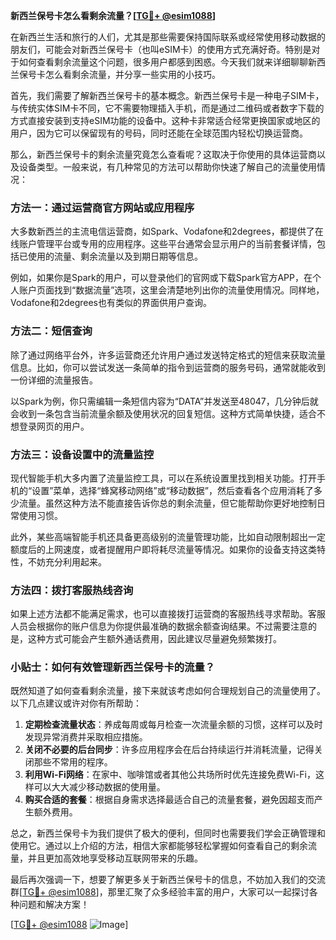 **新西兰保号卡怎么看剩余流量？[[TG💪+ @esim1088](https://t.me/s/esim1088)]**

在新西兰生活和旅行的人们，尤其是那些需要保持国际联系或经常使用移动数据的朋友们，可能会对新西兰保号卡（也叫eSIM卡）的使用方式充满好奇。特别是对于如何查看剩余流量这个问题，很多用户都感到困惑。今天我们就来详细聊聊新西兰保号卡怎么看剩余流量，并分享一些实用的小技巧。

首先，我们需要了解新西兰保号卡的基本概念。新西兰保号卡是一种电子SIM卡，与传统实体SIM卡不同，它不需要物理插入手机，而是通过二维码或者数字下载的方式直接安装到支持eSIM功能的设备中。这种卡非常适合经常更换国家或地区的用户，因为它可以保留现有的号码，同时还能在全球范围内轻松切换运营商。

那么，新西兰保号卡的剩余流量究竟怎么查看呢？这取决于你使用的具体运营商以及设备类型。一般来说，有几种常见的方法可以帮助你快速了解自己的流量使用情况：

### 方法一：通过运营商官方网站或应用程序

大多数新西兰的主流电信运营商，如Spark、Vodafone和2degrees，都提供了在线账户管理平台或专用的应用程序。这些平台通常会显示用户的当前套餐详情，包括已使用的流量、剩余流量以及到期日期等信息。

例如，如果你是Spark的用户，可以登录他们的官网或下载Spark官方APP，在个人账户页面找到“数据流量”选项，这里会清楚地列出你的流量使用情况。同样地，Vodafone和2degrees也有类似的界面供用户查询。

### 方法二：短信查询

除了通过网络平台外，许多运营商还允许用户通过发送特定格式的短信来获取流量信息。比如，你可以尝试发送一条简单的指令到运营商的服务号码，通常就能收到一份详细的流量报告。

以Spark为例，你只需编辑一条短信内容为“DATA”并发送至48047，几分钟后就会收到一条包含当前流量余额及使用状况的回复短信。这种方式简单快捷，适合不想登录网页的用户。

### 方法三：设备设置中的流量监控

现代智能手机大多内置了流量监控工具，可以在系统设置里找到相关功能。打开手机的“设置”菜单，选择“蜂窝移动网络”或“移动数据”，然后查看各个应用消耗了多少流量。虽然这种方法不能直接告诉你总的剩余流量，但它能帮助你更好地控制日常使用习惯。

此外，某些高端智能手机还具备更高级别的流量管理功能，比如自动限制超出一定额度后的上网速度，或者提醒用户即将耗尽流量等情况。如果你的设备支持这类特性，不妨充分利用起来。

### 方法四：拨打客服热线咨询

如果上述方法都不能满足需求，也可以直接拨打运营商的客服热线寻求帮助。客服人员会根据你的账户信息为你提供最准确的数据余额查询结果。不过需要注意的是，这种方式可能会产生额外通话费用，因此建议尽量避免频繁拨打。

### 小贴士：如何有效管理新西兰保号卡的流量？

既然知道了如何查看剩余流量，接下来就该考虑如何合理规划自己的流量使用了。以下几点建议或许对你有所帮助：

1. **定期检查流量状态**：养成每周或每月检查一次流量余额的习惯，这样可以及时发现异常消费并采取相应措施。
2. **关闭不必要的后台同步**：许多应用程序会在后台持续运行并消耗流量，记得关闭那些不常用的程序。
3. **利用Wi-Fi网络**：在家中、咖啡馆或者其他公共场所时优先连接免费Wi-Fi，这样可以大大减少移动数据的使用量。
4. **购买合适的套餐**：根据自身需求选择最适合自己的流量套餐，避免因超支而产生额外费用。

总之，新西兰保号卡为我们提供了极大的便利，但同时也需要我们学会正确管理和使用它。通过以上介绍的方法，相信大家都能够轻松掌握如何查看自己的剩余流量，并且更加高效地享受移动互联网带来的乐趣。

最后再次强调一下，想要了解更多关于新西兰保号卡的信息，不妨加入我们的交流群[[TG💪+ @esim1088](https://t.me/s/esim1088)]，那里汇聚了众多经验丰富的用户，大家可以一起探讨各种问题和解决方案！

[[TG💪+ @esim1088](https://t.me/s/esim1088) ![Image](https://i.postimg.cc/4NQfJmqS/Snipaste-2025-05-13-00-14-12.png)]